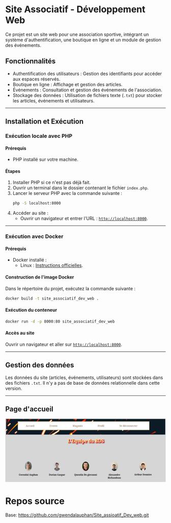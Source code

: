 # Site Associatif - Développement Web

Ce projet est un site web pour une association sportive, intégrant un système d'authentification, une boutique en ligne et un module de gestion des événements.

## Fonctionnalités
- Authentification des utilisateurs : Gestion des identifiants pour accéder aux espaces réservés.
- Boutique en ligne : Affichage et gestion des articles.
- Événements : Consultation et gestion des événements de l'association.
- Stockage des données : Utilisation de fichiers texte (`.txt`) pour stocker les articles, événements et utilisateurs.

---

## Installation et Exécution

### Exécution locale avec PHP

#### Prérequis
- PHP installé sur votre machine.

#### Étapes
1. Installer PHP si ce n'est pas déjà fait.
2. Ouvrir un terminal dans le dossier contenant le fichier `index.php`.
3. Lancer le serveur PHP avec la commande suivante :
   ```bash
   php -S localhost:8000
   ```
4. Accéder au site :
   - Ouvrir un navigateur et entrer l'URL : [`http://localhost:8000`](http://localhost:8000).

---

### Exécution avec Docker

#### Prérequis
- Docker installé :
  - Linux : [Instructions officielles](https://docs.docker.com/engine/install/).

#### Construction de l'image Docker
Dans le répertoire du projet, exécutez la commande suivante :
```bash
docker build -t site_associatif_dev_web .
```

#### Exécution du conteneur
```bash
docker run -d -p 8000:80 site_associatif_dev_web
```

#### Accès au site
Ouvrir un navigateur et aller sur [`http://localhost:8000`](http://localhost:8000).

---

## Gestion des données

Les données du site (articles, événements, utilisateurs) sont stockées dans des fichiers `.txt`. Il n'y a pas de base de données relationnelle dans cette version.

---

## Page d'accueil
![Aperçu du site](docs/index_site.png)

# Repos source
Base: https://github.com/gwendalauphan/Site_assioatif_Dev_web.git
